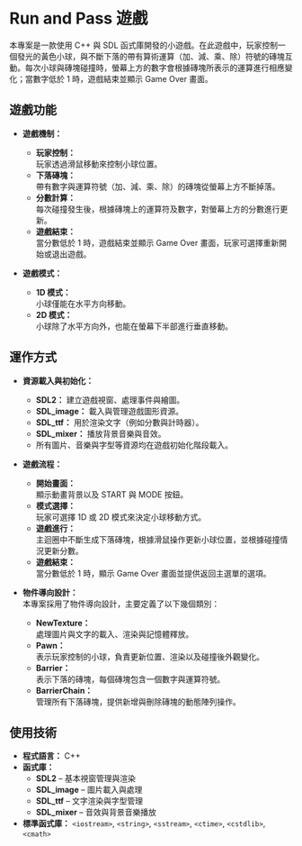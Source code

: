 # Run and Pass 遊戲

本專案是一款使用 C++ 與 SDL 函式庫開發的小遊戲。在此遊戲中，玩家控制一個發光的黃色小球，與不斷下落的帶有算術運算（加、減、乘、除）符號的磚塊互動。每次小球與磚塊碰撞時，螢幕上方的數字會根據磚塊所表示的運算進行相應變化；當數字低於 1 時，遊戲結束並顯示 Game Over 畫面。

## 遊戲功能

- **遊戲機制：**  
  - **玩家控制：**  
    玩家透過滑鼠移動來控制小球位置。  
  - **下落磚塊：**  
    帶有數字與運算符號（加、減、乘、除）的磚塊從螢幕上方不斷掉落。  
  - **分數計算：**  
    每次碰撞發生後，根據磚塊上的運算符及數字，對螢幕上方的分數進行更新。  
  - **遊戲結束：**  
    當分數低於 1 時，遊戲結束並顯示 Game Over 畫面，玩家可選擇重新開始或退出遊戲。

- **遊戲模式：**  
  - **1D 模式：**  
    小球僅能在水平方向移動。  
  - **2D 模式：**  
    小球除了水平方向外，也能在螢幕下半部進行垂直移動。

## 運作方式

- **資源載入與初始化：**  
  - **SDL2：** 建立遊戲視窗、處理事件與繪圖。  
  - **SDL_image：** 載入與管理遊戲圖形資源。  
  - **SDL_ttf：** 用於渲染文字（例如分數與計時器）。  
  - **SDL_mixer：** 播放背景音樂與音效。  
  - 所有圖片、音樂與字型等資源均在遊戲初始化階段載入。

- **遊戲流程：**  
  - **開始畫面：**  
    顯示動畫背景以及 START 與 MODE 按鈕。  
  - **模式選擇：**  
    玩家可選擇 1D 或 2D 模式來決定小球移動方式。  
  - **遊戲進行：**  
    主迴圈中不斷生成下落磚塊，根據滑鼠操作更新小球位置，並根據碰撞情況更新分數。  
  - **遊戲結束：**  
    當分數低於 1 時，顯示 Game Over 畫面並提供返回主選單的選項。

- **物件導向設計：**  
  本專案採用了物件導向設計，主要定義了以下幾個類別：
  - **NewTexture：**  
    處理圖片與文字的載入、渲染與記憶體釋放。
  - **Pawn：**  
    表示玩家控制的小球，負責更新位置、渲染以及碰撞後外觀變化。
  - **Barrier：**  
    表示下落的磚塊，每個磚塊包含一個數字與運算符號。
  - **BarrierChain：**  
    管理所有下落磚塊，提供新增與刪除磚塊的動態陣列操作。

## 使用技術

- **程式語言：** C++
- **函式庫：**  
  - **SDL2** – 基本視窗管理與渲染  
  - **SDL_image** – 圖片載入與處理  
  - **SDL_ttf** – 文字渲染與字型管理  
  - **SDL_mixer** – 音效與背景音樂播放  
- **標準函式庫：** `<iostream>`, `<string>`, `<sstream>`, `<ctime>`, `<cstdlib>`, `<cmath>`
